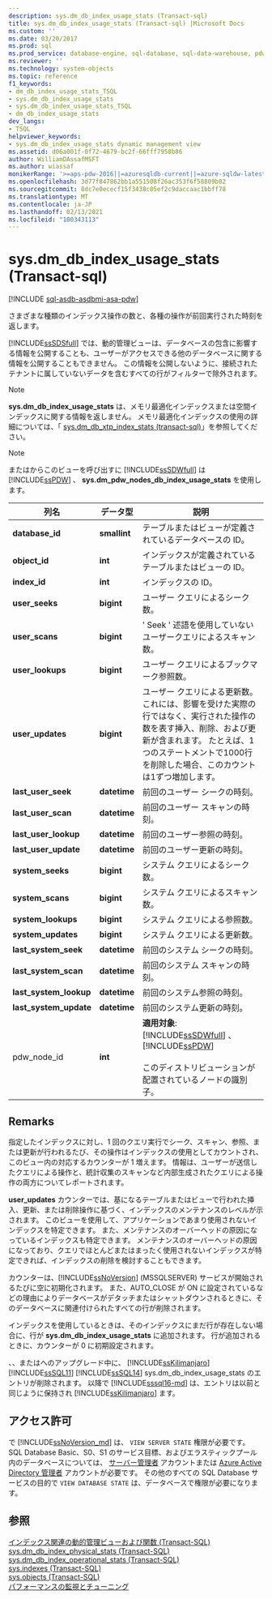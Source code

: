 ```yaml
---
description: sys.dm_db_index_usage_stats (Transact-sql)
title: sys.dm_db_index_usage_stats (Transact-sql) |Microsoft Docs
ms.custom: ''
ms.date: 03/20/2017
ms.prod: sql
ms.prod_service: database-engine, sql-database, sql-data-warehouse, pdw
ms.reviewer: ''
ms.technology: system-objects
ms.topic: reference
f1_keywords:
- dm_db_index_usage_stats_TSQL
- sys.dm_db_index_usage_stats
- sys.dm_db_index_usage_stats_TSQL
- dm_db_index_usage_stats
dev_langs:
- TSQL
helpviewer_keywords:
- sys.dm_db_index_usage_stats dynamic management view
ms.assetid: d06a001f-0f72-4679-bc2f-66fff7958b86
author: WilliamDAssafMSFT
ms.author: wiassaf
monikerRange: '>=aps-pdw-2016||=azuresqldb-current||=azure-sqldw-latest||>=sql-server-2016||>=sql-server-linux-2017||=azuresqldb-mi-current'
ms.openlocfilehash: 3d77f847862bb1a551508f26ac353f6f58809b02
ms.sourcegitcommit: 8dc7e0ececf15f3438c05ef2c9daccaac1bbff78
ms.translationtype: MT
ms.contentlocale: ja-JP
ms.lasthandoff: 02/13/2021
ms.locfileid: "100343113"
---
```

# <a name="sysdm_db_index_usage_stats-transact-sql"></a>sys.dm_db_index_usage_stats (Transact-sql)
[!INCLUDE [sql-asdb-asdbmi-asa-pdw](../../includes/applies-to-version/sql-asdb-asdbmi-asa-pdw.md)]

  さまざまな種類のインデックス操作の数と、各種の操作が前回実行された時刻を返します。  
  
 [!INCLUDE[ssSDSfull](../../includes/sssdsfull-md.md)] では、動的管理ビューは、データベースの包含に影響する情報を公開することも、ユーザーがアクセスできる他のデータベースに関する情報を公開することもできません。 この情報を公開しないように、接続されたテナントに属していないデータを含むすべての行がフィルターで除外されます。  
  
> [!NOTE]  
>  **sys.dm_db_index_usage_stats** は、メモリ最適化インデックスまたは空間インデックスに関する情報を返しません。 メモリ最適化インデックスの使用の詳細については、「 [sys.dm_db_xtp_index_stats &#40;transact-sql&#41;](../../relational-databases/system-dynamic-management-views/sys-dm-db-xtp-index-stats-transact-sql.md)」を参照してください。  
  
> [!NOTE]  
>  またはからこのビューを呼び出すに [!INCLUDE[ssSDWfull](../../includes/sssdwfull-md.md)] は [!INCLUDE[ssPDW](../../includes/sspdw-md.md)] 、 **sys.dm_pdw_nodes_db_index_usage_stats** を使用します。  
  
|列名|データ型|説明|  
|-----------------|---------------|-----------------|  
|**database_id**|**smallint**|テーブルまたはビューが定義されているデータベースの ID。|  
|**object_id**|**int**|インデックスが定義されているテーブルまたはビューの ID。|  
|**index_id**|**int**|インデックスの ID。|  
|**user_seeks**|**bigint**|ユーザー クエリによるシーク数。|  
|**user_scans**|**bigint**|' Seek ' 述語を使用していないユーザークエリによるスキャン数。|  
|**user_lookups**|**bigint**|ユーザー クエリによるブックマーク参照数。|  
|**user_updates**|**bigint**|ユーザー クエリによる更新数。 これには、影響を受けた実際の行ではなく、実行された操作の数を表す挿入、削除、および更新が含まれます。 たとえば、1つのステートメントで1000行を削除した場合、このカウントは1ずつ増加します。|  
|**last_user_seek**|**datetime**|前回のユーザー シークの時刻。|  
|**last_user_scan**|**datetime**|前回のユーザー スキャンの時刻。|  
|**last_user_lookup**|**datetime**|前回のユーザー参照の時刻。|  
|**last_user_update**|**datetime**|前回のユーザー更新の時刻。|  
|**system_seeks**|**bigint**|システム クエリによるシーク数。|  
|**system_scans**|**bigint**|システム クエリによるスキャン数。|  
|**system_lookups**|**bigint**|システム クエリによる参照数。|  
|**system_updates**|**bigint**|システム クエリによる更新数。|  
|**last_system_seek**|**datetime**|前回のシステム シークの時刻。|  
|**last_system_scan**|**datetime**|前回のシステム スキャンの時刻。|  
|**last_system_lookup**|**datetime**|前回のシステム参照の時刻。|  
|**last_system_update**|**datetime**|前回のシステム更新の時刻。|  
|pdw_node_id|**int**|**適用対象**: [!INCLUDE[ssSDWfull](../../includes/sssdwfull-md.md)] 、 [!INCLUDE[ssPDW](../../includes/sspdw-md.md)]<br /><br /> このディストリビューションが配置されているノードの識別子。|  
  
## <a name="remarks"></a>Remarks  
 指定したインデックスに対し、1 回のクエリ実行でシーク、スキャン、参照、または更新が行われるたび、その操作はインデックスの使用としてカウントされ、このビュー内の対応するカウンターが 1 増えます。 情報は、ユーザーが送信したクエリによる操作と、統計収集のスキャンなど内部生成されたクエリによる操作の両方についてレポートされます。  
  
 **user_updates** カウンターでは、基になるテーブルまたはビューで行われた挿入、更新、または削除操作に基づく、インデックスのメンテナンスのレベルが示されます。 このビューを使用して、アプリケーションであまり使用されないインデックスを特定できます。 また、メンテナンスのオーバーヘッドの原因になっているインデックスも特定できます。 メンテナンスのオーバーヘッドの原因になっており、クエリでほとんどまたはまったく使用されないインデックスが特定できれば、インデックスの削除を検討することもできます。  
  
 カウンターは、[!INCLUDE[ssNoVersion](../../includes/ssnoversion-md.md)] (MSSQLSERVER) サービスが開始されるたびに空に初期化されます。 また、AUTO_CLOSE が ON に設定されているなどの理由によりデータベースがデタッチまたはシャットダウンされるときに、そのデータベースに関連付けられたすべての行が削除されます。  
  
 インデックスを使用しているときは、そのインデックスにまだ行が存在しない場合に、行が **sys.dm_db_index_usage_stats** に追加されます。 行が追加されるときに、カウンターが 0 に初期設定されます。  
  
 、、またはへのアップグレード中に、 [!INCLUDE[ssKilimanjaro](../../includes/sskilimanjaro-md.md)] [!INCLUDE[ssSQL11](../../includes/sssql11-md.md)] [!INCLUDE[ssSQL14](../../includes/sssql14-md.md)] sys.dm_db_index_usage_stats のエントリが削除されます。 以降で [!INCLUDE[sssql16-md](../../includes/sssql16-md.md)] は、エントリは以前と同じように保持され [!INCLUDE[ssKilimanjaro](../../includes/sskilimanjaro-md.md)] ます。  
  
## <a name="permissions"></a>アクセス許可  
で [!INCLUDE[ssNoVersion_md](../../includes/ssnoversion-md.md)] は、 `VIEW SERVER STATE` 権限が必要です。   
SQL Database Basic、S0、S1 のサービス目標、およびエラスティックプール内のデータベースについては、 [サーバー管理者](https://docs.microsoft.com/azure/azure-sql/database/logins-create-manage#existing-logins-and-user-accounts-after-creating-a-new-database) アカウントまたは [Azure Active Directory 管理者](https://docs.microsoft.com/azure/azure-sql/database/authentication-aad-overview#administrator-structure) アカウントが必要です。 その他のすべての SQL Database サービスの目的で `VIEW DATABASE STATE` は、データベースで権限が必要になります。  
  
## <a name="see-also"></a>参照  

 [インデックス関連の動的管理ビューおよび関数 &#40;Transact-SQL&#41;](../../relational-databases/system-dynamic-management-views/index-related-dynamic-management-views-and-functions-transact-sql.md)   
 [sys.dm_db_index_physical_stats &#40;Transact-SQL&#41;](../../relational-databases/system-dynamic-management-views/sys-dm-db-index-physical-stats-transact-sql.md)   
 [sys.dm_db_index_operational_stats &#40;Transact-SQL&#41;](../../relational-databases/system-dynamic-management-views/sys-dm-db-index-operational-stats-transact-sql.md)   
 [sys.indexes &#40;Transact-SQL&#41;](../../relational-databases/system-catalog-views/sys-indexes-transact-sql.md)   
 [sys.objects &#40;Transact-SQL&#41;](../../relational-databases/system-catalog-views/sys-objects-transact-sql.md)   
 [パフォーマンスの監視とチューニング](../../relational-databases/performance/monitor-and-tune-for-performance.md)  
  
  


